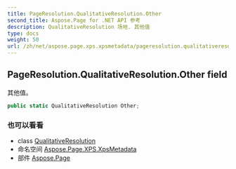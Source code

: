 ```yaml
---
title: PageResolution.QualitativeResolution.Other
second_title: Aspose.Page for .NET API 参考
description: QualitativeResolution 场地. 其他值
type: docs
weight: 50
url: /zh/net/aspose.page.xps.xpsmetadata/pageresolution.qualitativeresolution/other/
---
```

## PageResolution.QualitativeResolution.Other field

其他值。

```csharp
public static QualitativeResolution Other;
```

### 也可以看看

* class [QualitativeResolution](../)
* 命名空间 [Aspose.Page.XPS.XpsMetadata](../../pageresolution.qualitativeresolution/)
* 部件 [Aspose.Page](../../../)



